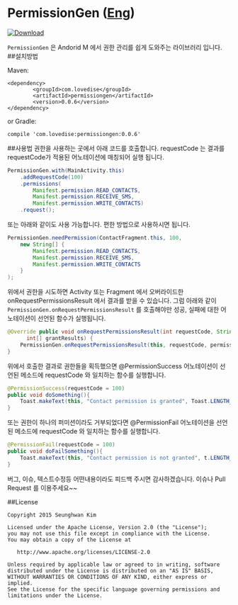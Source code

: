 # PermissionGen ([Eng](https://github.com/lovedise/PermissionGen/blob/master/README.md))

[ ![Download](https://api.bintray.com/packages/lovedise/maven/PermissionGen/images/download.svg) ](https://bintray.com/lovedise/maven/PermissionGen/_latestVersion)

```PermissionGen``` 은 Andorid M 에서 권한 관리를 쉽게 도와주는 라이브러리 입니다.
##설치방법

Maven:

```Maven
<dependency>
        <groupId>com.lovedise</groupId>
        <artifactId>permissiongen</artifactId>
        <version>0.0.6</version>
</dependency>
```

or Gradle:

```Gradle
compile 'com.lovedise:permissiongen:0.0.6'
```

##사용법
권한을 사용하는 곳에서 아래 코드를 호출합니다.
requestCode 는 결과를 requestCode가 적용된 어노테이션에 매칭되어 실행 됩니다.

```java
PermissionGen.with(MainActivity.this)
	.addRequestCode(100)
	.permissions(
		Manifest.permission.READ_CONTACTS,
		Manifest.permission.RECEIVE_SMS,
		Manifest.permission.WRITE_CONTACTS)
	.request();
```

또는 아래와 같이도 사용 가능합니다. 편한 방법으로 사용하시면 됩니다.

```java
PermissionGen.needPermission(ContactFragment.this, 100, 
	new String[] {
		Manifest.permission.READ_CONTACTS, 
		Manifest.permission.RECEIVE_SMS,
		Manifest.permission.WRITE_CONTACTS
	}
);
```

위에서 권한을 시도하면 Activity 또는 Fragment 에서 오버라이드한 onRequestPermissionsResult 에서 결과를 받을 수 있습니다.
그럼 아래와 같이 ```PermissionGen.onRequestPermissionsResult```
를 호출해야만 성공, 실패에 대한 어노테이션이 선언된 함수가 실행됩니다.

```java
@Override public void onRequestPermissionsResult(int requestCode, String[] permissions,
      int[] grantResults) {
	PermissionGen.onRequestPermissionsResult(this, requestCode, permissions, grantResults);
}
```

위에서 호출한 결과로 권한들을 획득했으면 @PermissionSuccess 어노테이션이 선언된 메소드에 requestCode 와 일치하는 함수를 실행합니다.

```java
@PermissionSuccess(requestCode = 100)
public void doSomething(){
	Toast.makeText(this, "Contact permission is granted", Toast.LENGTH_SHORT).show();
}
```

또는 권한이 하나의 퍼미션이라도 거부되었다면 @PermissionFail 어노테이션을 선언된 메소드에 requestCode 와 일치하는 함수를 실행합니다.

```java
@PermissionFail(requestCode = 100)
public void doFailSomething(){
	Toast.makeText(this, "Contact permission is not granted", t.LENGTH_SHORT).show();
}
```

버그, 이슈, 텍스트수정등 어떤내용이라도 피드백 주시면 감사하겠습니다.
이슈나 Pull Request 를 이용주세요~~

##License
```
Copyright 2015 Seunghwan Kim

Licensed under the Apache License, Version 2.0 (the "License");
you may not use this file except in compliance with the License.
You may obtain a copy of the License at

   http://www.apache.org/licenses/LICENSE-2.0

Unless required by applicable law or agreed to in writing, software
distributed under the License is distributed on an "AS IS" BASIS,
WITHOUT WARRANTIES OR CONDITIONS OF ANY KIND, either express or implied.
See the License for the specific language governing permissions and
limitations under the License.
```